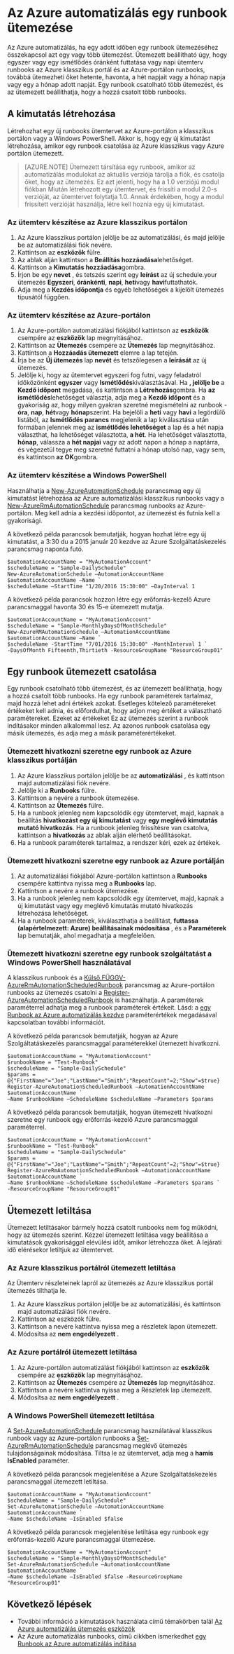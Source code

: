 <properties 
   pageTitle="Az Azure automatizálás egy runbook ütemezési |} Microsoft Azure"
   description="Ütemterv készítése az Azure automatizálás, hogy automatikusan futtathat egy runbook adott időpontban vagy ismétlődő ütemezés ismerteti."
   services="automation"
   documentationCenter=""
   authors="mgoedtel"
   manager="jwhit"
   editor="tysonn" />
<tags 
   ms.service="automation"
   ms.devlang="na"
   ms.topic="article"
   ms.tgt_pltfrm="na"
   ms.workload="infrastructure-services"
   ms.date="08/05/2016"
   ms.author="bwren" />

# <a name="scheduling-a-runbook-in-azure-automation"></a>Az Azure automatizálás egy runbook ütemezése

Az Azure automatizálás, ha egy adott időben egy runbook ütemezéséhez összekapcsol azt egy vagy több ütemezést. Ütemezett beállítható úgy, hogy egyszer vagy egy ismétlődés óránként futtatása vagy napi ütemterv runbooks az Azure klasszikus portál és az Azure-portálon runbooks, továbbá ütemezheti őket hetente, havonta, a hét napjait vagy a hónap napja vagy egy a hónap adott napját.  Egy runbook csatolható több ütemezést, és az ütemezett beállíthatja, hogy a hozzá csatolt több runbooks.


## <a name="creating-a-schedule"></a>A kimutatás létrehozása

Létrehozhat egy új runbooks ütemtervet az Azure-portálon a klasszikus portálon vagy a Windows PowerShell. Akkor is, hogy egy új kimutatást létrehozása, amikor egy runbook csatolása az Azure klasszikus vagy Azure portálon ütemezett.

>[AZURE.NOTE] Ütemezett társítása egy runbook, amikor az automatizálás modulokat az aktuális verziója tárolja a fiók, és csatolja őket, hogy az ütemezés.  Ez azt jelenti, hogy ha a 1.0 verziójú modul fiókban Miután létrehozott egy ütemtervet, és frissíti a modul 2.0-s verzióját, az ütemtervet folytatja 1.0.  Annak érdekében, hogy a modul frissített verzióját használja, létre kell hoznia egy új kimutatást. 

### <a name="to-create-a-new-schedule-in-the-azure-classic-portal"></a>Az ütemterv készítése az Azure klasszikus portálon

1. Az Azure klasszikus portálon jelölje be az automatizálási, és majd jelölje be az automatizálási fiók nevére.
1. Kattintson az **eszközök** fülre.
1. Az ablak alján kattintson a **Beállítás hozzáadása**lehetőséget.
1. Kattintson a **Kimutatás hozzáadása**gombra.
1. Írjon be egy **nevet** , és tetszés szerint egy **leírást** az új schedule.your ütemezés **Egyszeri**, **óránkénti**, **napi**, **heti**vagy **havi**futtathatók.
1. Adja meg a **Kezdés időpontja** és egyéb lehetőségek a kijelölt ütemezés típusától függően.

### <a name="to-create-a-new-schedule-in-the-azure-portal"></a>Az ütemterv készítése az Azure-portálon

1. Az Azure-portálon automatizálási fiókjából kattintson az **eszközök** csempére az **eszközök** lap megnyitásához.
2. Kattintson az **Ütemezés** csempére az **Ütemezés** lap megnyitásához.
3. Kattintson a **Hozzáadás ütemezett** elemre a lap tetején.
4. Írja be az **Új ütemezés** lap **nevét** és tetszőlegesen a **leírását** az új ütemezés.
5. Jelölje ki, hogy az ütemtervet egyszeri fog futni, vagy feladatról időközönként **egyszer** vagy **Ismétlődés**kiválasztásával.  Ha **, jelölje be** a **Kezdő időpont** megadása, és kattintson a **Létrehozás**gombra.  Ha **az ismétlődés**lehetőséget választja, adja meg a **Kezdő időpont** és a gyakoriság az, hogy milyen gyakran szeretné megismételni az runbook - **óra**, **nap**, **hét**vagy **hónap**szerint.  Ha bejelöli a **heti** vagy **havi** a legördülő listából, az **Ismétlődés parancs** megjelenik a lap kiválasztása után formában jelennek meg az **ismétlődés lehetőséget** a lap és a hét napja választhat, ha lehetőséget választotta, **a hét**.  Ha lehetőséget választotta, **hónap**, válassza a **hét napjai** vagy az adott napon a hónap a naptárra, és végezetül tegye meg szeretné futtatni a hónap utolsó nap, vagy sem, és kattintson **az OK**gombra.   

### <a name="to-create-a-new-schedule-with-windows-powershell"></a>Az ütemterv készítése a Windows PowerShell

Használhatja a [New-AzureAutomationSchedule](http://msdn.microsoft.com/library/azure/dn690271.aspx) parancsmag egy új kimutatást létrehozása az Azure automatizálási klasszikus runbooks vagy a [New-AzureRmAutomationSchedule](https://msdn.microsoft.com/library/mt603577.aspx) parancsmag runbooks az Azure-portálon. Meg kell adnia a kezdési időpontot, az ütemezést és futnia kell a gyakorisági.

A következő példa parancsok bemutatják, hogyan hozhat létre egy új kimutatást, a 3:30 du a 2015 január 20 kezdve az Azure Szolgáltatáskezelés parancsmag naponta futó.

    $automationAccountName = "MyAutomationAccount"
    $scheduleName = "Sample-DailySchedule"
    New-AzureAutomationSchedule –AutomationAccountName $automationAccountName –Name `
    $scheduleName –StartTime "1/20/2016 15:30:00" –DayInterval 1

A következő példa parancsok hozzon létre egy erőforrás-kezelő Azure parancsmaggal havonta 30 és 15-e ütemezett mutatja.

    $automationAccountName = "MyAutomationAccount"
    $scheduleName = "Sample-MonthlyDaysOfMonthSchedule"
    New-AzureRMAutomationSchedule –AutomationAccountName $automationAccountName –Name `
    $scheduleName -StartTime "7/01/2016 15:30:00" -MonthInterval 1 `
    -DaysOfMonth Fifteenth,Thirtieth -ResourceGroupName "ResourceGroup01"
    

## <a name="linking-a-schedule-to-a-runbook"></a>Egy runbook ütemezett csatolása

Egy runbook csatolható több ütemezést, és az ütemezett beállíthatja, hogy a hozzá csatolt több runbooks. Ha egy runbook paraméterek tartalmaz, majd hozzá lehet adni értékek azokat. Esetleges kötelező paramétereket értékeket kell adnia, és előfordulhat, hogy adjon meg értéket a választható paramétereket.  Ezeket az értékeket Ez az ütemezés szerint a runbook indításakor minden alkalommal lesz.  Az azonos runbook csatolása egy másik ütemezés, és adja meg a másik paraméterértékeket.


### <a name="to-link-a-schedule-to-a-runbook-with-the-azure-classic-portal"></a>Ütemezett hivatkozni szeretne egy runbook az Azure klasszikus portálján

1. Az Azure klasszikus portálon jelölje be az **automatizálási** , és kattintson majd automatizálási fiók nevére.
2. Jelölje ki a **Runbooks** fülre.
3. Kattintson a nevére a runbook ütemezése.
4. Kattintson az **Ütemezés** fülre.
5. Ha a runbook jelenleg nem kapcsolódik egy ütemtervet, majd, kapnak a beállítás **hivatkozást egy új kimutatást** vagy **egy meglévő kimutatás mutató hivatkozás**.  Ha a runbook jelenleg frissítésre van csatolva, kattintson a **hivatkozás** az ablak alján elérhető beállításokat.
6. Ha a runbook paraméterek tartalmaz, a rendszer kéri, ezek az értékek.  

### <a name="to-link-a-schedule-to-a-runbook-with-the-azure-portal"></a>Ütemezett hivatkozni szeretne egy runbook az Azure portálján

1. Az automatizálási fiókjából Azure-portálon kattintson a **Runbooks** csempére kattintva nyissa meg a **Runbooks** lap.
2. Kattintson a nevére a runbook ütemezése.
3. Ha a runbook jelenleg nem kapcsolódik egy ütemtervet, majd, kapnak a új kimutatást vagy egy meglévő kimutatás mutató hivatkozás létrehozása lehetőséget.  
4. Ha a runbook paraméterek, kiválaszthatja a beállítást, **futtassa (alapértelmezett: Azure) beállításainak módosítása** , és a **Paraméterek** lap bemutatják, ahol megadhatja a megfelelően.  

### <a name="to-link-a-schedule-to-a-runbook-with-windows-powershell"></a>Ütemezett hivatkozni szeretne egy runbook szolgáltatást a Windows PowerShell használatával

A klasszikus runbook és a [Külső.FÜGGV-AzureRmAutomationScheduledRunbook](https://msdn.microsoft.com/library/mt603575.aspx) parancsmag az Azure-portálon runbooks az ütemezés csatolni a [Register-AzureAutomationScheduledRunbook](http://msdn.microsoft.com/library/azure/dn690265.aspx) is használhatja.  A paraméterek paraméterrel adhatja meg a runbook paraméterek értékeit. Lásd: a [egy Runbook az Azure automatizálás kezdve](automation-starting-a-runbook.md) paraméterértékek megadásával kapcsolatban további információt.

A következő példa parancsok bemutatják, hogyan az Azure Szolgáltatáskezelés parancsmaggal paraméterekkel ütemezett hivatkozni.

    $automationAccountName = "MyAutomationAccount"
    $runbookName = "Test-Runbook"
    $scheduleName = "Sample-DailySchedule"
    $params = @{"FirstName"="Joe";"LastName"="Smith";"RepeatCount"=2;"Show"=$true}
    Register-AzureAutomationScheduledRunbook –AutomationAccountName $automationAccountName `
    –Name $runbookName –ScheduleName $scheduleName –Parameters $params

A következő példa parancsok bemutatják, hogyan ütemezett hivatkozni szeretne egy runbook egy erőforrás-kezelő Azure parancsmaggal paraméterrel.

    $automationAccountName = "MyAutomationAccount"
    $runbookName = "Test-Runbook"
    $scheduleName = "Sample-DailySchedule"
    $params = @{"FirstName"="Joe";"LastName"="Smith";"RepeatCount"=2;"Show"=$true}
    Register-AzureRmAutomationScheduledRunbook –AutomationAccountName $automationAccountName `
    –Name $runbookName –ScheduleName $scheduleName –Parameters $params `
    -ResourceGroupName "ResourceGroup01"

## <a name="disabling-a-schedule"></a>Ütemezett letiltása

Ütemezett letiltásakor bármely hozzá csatolt runbooks nem fog működni, hogy az ütemezés szerint. Kézzel ütemezett letiltása vagy beállítása a kimutatások gyakorisággal elévülési időt, amikor létrehozza őket. A lejárati idő elérésekor letiltjuk az ütemtervet.

### <a name="to-disable-a-schedule-from-the-azure-classic-portal"></a>Az Azure klasszikus portálról ütemezett letiltása

Az Ütemterv részleteinek lapról az ütemezés az Azure klasszikus portál ütemezés tilthatja le.

1. Az Azure klasszikus portálon jelölje be az automatizálási, és kattintson majd automatizálási fiók nevére.
1. Kattintson az eszközök fülre.
1. Kattintson a nevére kattintva nyissa meg a részletek lapon ütemezett.
2. Módosítsa az **nem** **engedélyezett** .

### <a name="to-disable-a-schedule-from-the-azure-portal"></a>Az Azure portálról ütemezett letiltása

1. Az Azure-portálon automatizálást fiókjából kattintson az **eszközök** csempére az **eszközök** lap megnyitásához.
2. Kattintson az **Ütemezés** csempére az **Ütemezés** lap megnyitásához.
2. Kattintson a nevére kattintva nyissa meg a Részletek lap ütemezett.
3. Módosítsa az **nem** **engedélyezett** .

### <a name="to-disable-a-schedule-with-windows-powershell"></a>A Windows PowerShell ütemezett letiltása

A [Set-AzureAutomationSchedule](http://msdn.microsoft.com/library/azure/dn690270.aspx) parancsmag használatával klasszikus runbook vagy az Azure-portálon runbooks a [Set-AzureRmAutomationSchedule](https://msdn.microsoft.com/library/mt603566.aspx) parancsmag meglévő ütemezés tulajdonságainak módosítása. Tiltsa le az ütemtervet, adja meg a **hamis** **IsEnabled** paraméter.

A következő példa parancsok megjelenítése a Azure Szolgáltatáskezelés parancsmaggal ütemezett letiltása.

    $automationAccountName = "MyAutomationAccount"
    $scheduleName = "Sample-DailySchedule"
    Set-AzureAutomationSchedule –AutomationAccountName $automationAccountName `
    –Name $scheduleName –IsEnabled $false

A következő példa parancsok megjelenítése letiltása egy runbook egy erőforrás-kezelő Azure parancsmaggal ütemezése.

    $automationAccountName = "MyAutomationAccount"
    $scheduleName = "Sample-MonthlyDaysOfMonthSchedule"
    Set-AzureRmAutomationSchedule –AutomationAccountName $automationAccountName `
    –Name $scheduleName –IsEnabled $false -ResourceGroupName "ResourceGroup01"


## <a name="next-steps"></a>Következő lépések

- További információ a kimutatások használata című témakörben talál [Az Azure automatizálás ütemezés eszközök](http://msdn.microsoft.com/library/azure/dn940016.aspx)
- Az Azure automatizálás runbooks, című cikkben ismerkedhet [egy Runbook az Azure automatizálás indítása](automation-starting-a-runbook.md) 